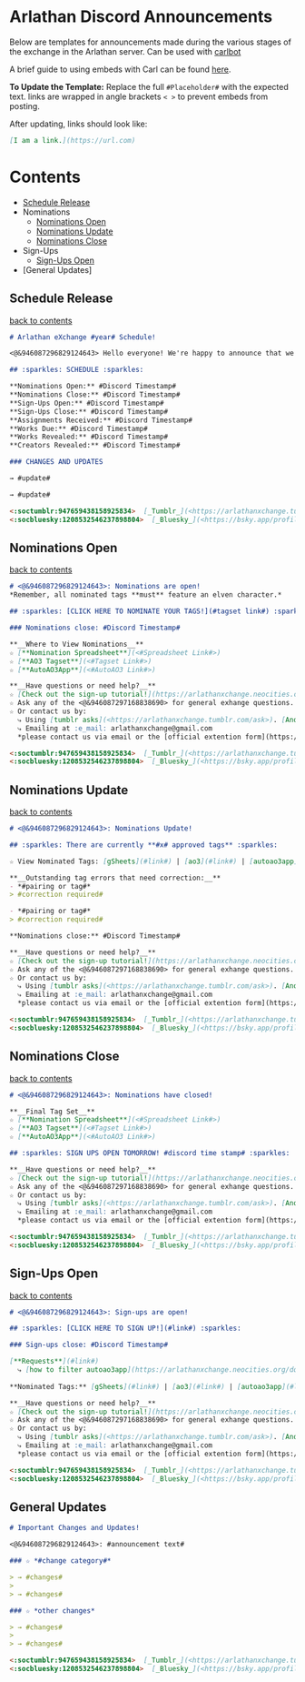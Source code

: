 # Arlathan Discord Announcements

Below are templates for announcements made during the various stages of the exchange in the Arlathan server. Can be used with [carlbot](https://carl.gg/)

A brief guide to using embeds with Carl can be found [here](https://docs.google.com/document/d/1vh4TDt-28M-mDBXp6NS8N6SCxd_bS_Qo75dBRrmr6R0/edit?usp=sharing).

**To Update the Template:** Replace the full `#Placeholder#` with the expected
text. links are wrapped in angle brackets `< >` to prevent embeds from posting.

After updating, links should look like:

```markdown
[I am a link.](https://url.com)
```

# Contents

- [Schedule Release](./Discord%20Announcements.md#schedule-release)
- Nominations
  - [Nominations Open](./Discord%20Announcements.md#nominations-open)
  - [Nominations Update](./Discord%20Announcements.md#nominations-update)
  - [Nominations Close](./Discord%20Announcements.md#nominations-close)
- Sign-Ups
  - [Sign-Ups Open](./Discord%20Announcements.md#sign-ups-open)
- [General Updates]

## Schedule Release
[back to contents](./Discord%20Announcements.md#contents)
```markdown
# Arlathan eXchange #year# Schedule!

<@&946087296829124643> Hello everyone! We're happy to announce that we're back for the year with a schedule and some updates.

## :sparkles: SCHEDULE :sparkles: 

**Nominations Open:** #Discord Timestamp#
**Nominations Close:** #Discord Timestamp#
**Sign-Ups Open:** #Discord Timestamp#
**Sign-Ups Close:** #Discord Timestamp#
**Assignments Received:** #Discord Timestamp#
**Works Due:** #Discord Timestamp#
**Works Revealed:** #Discord Timestamp#
**Creators Revealed:** #Discord Timestamp#

### CHANGES AND UPDATES

→ #update#

→ #update#

<:soctumblr:947659438158925834>  [_Tumblr_](<https://arlathanxchange.tumblr.com/>)
<:socbluesky:1208532546237898804>  [_Bluesky_](<https://bsky.app/profile/arlathanxchange.bsky.social>)
```

## Nominations Open
[back to contents](./Discord%20Announcements.md#contents)
```markdown
# <@&946087296829124643>: Nominations are open!
*Remember, all nominated tags **must** feature an elven character.*

## :sparkles: [CLICK HERE TO NOMINATE YOUR TAGS!](#tagset link#) :sparkles:

### Nominations close: #Discord Timestamp#

**__Where to View Nominations__**
☆ [**Nomination Spreadsheet**](<#Spreadsheet Link#>)
☆ [**AO3 Tagset**](<#Tagset Link#>)
☆ [**AutoAO3App**](<#AutoAO3 Link#>)

**__Have questions or need help?__**
☆ [Check out the sign-up tutorial!](https://arlathanxchange.neocities.org/docs/tutorials/signups)
☆ Ask any of the <@&946087297168838690> for general exhange questions.
☆ Or contact us by:
  ⤷ Using [tumblr asks](<https://arlathanxchange.tumblr.com/ask>). [Anon is on!]
  ⤷ Emailing at :e_mail: arlathanxchange@gmail.com
  *please contact us via email or the [official extention form](https://arlathanxchange.neocities.org/extension/) regarding individual circumstances.*

<:soctumblr:947659438158925834>  [_Tumblr_](<https://arlathanxchange.tumblr.com/>)
<:socbluesky:1208532546237898804>  [_Bluesky_](<https://bsky.app/profile/arlathanxchange.bsky.social>)
```

## Nominations Update
[back to contents](./Discord%20Announcements.md#contents)
```markdown
# <@&946087296829124643>: Nominations Update!

## :sparkles: There are currently **#x# approved tags** :sparkles:

☆ View Nominated Tags: [gSheets](#link#) | [ao3](#link#) | [autoao3app](#link#) 

**__Outstanding tag errors that need correction:__**
- *#pairing or tag#*
> #correction required#

- *#pairing or tag#*
> #correction required#

**Nominations close:** #Discord Timestamp#

**__Have questions or need help?__**
☆ [Check out the sign-up tutorial!](https://arlathanxchange.neocities.org/docs/tutorials/signups)
☆ Ask any of the <@&946087297168838690> for general exhange questions.
☆ Or contact us by:
  ⤷ Using [tumblr asks](<https://arlathanxchange.tumblr.com/ask>). [Anon is on!]
  ⤷ Emailing at :e_mail: arlathanxchange@gmail.com
  *please contact us via email or the [official extention form](https://arlathanxchange.neocities.org/extension/) regarding individual circumstances.*

<:soctumblr:947659438158925834>  [_Tumblr_](<https://arlathanxchange.tumblr.com/>)
<:socbluesky:1208532546237898804>  [_Bluesky_](<https://bsky.app/profile/arlathanxchange.bsky.social>)
```

## Nominations Close
[back to contents](./Discord%20Announcements.md#contents)
```markdown
# <@&946087296829124643>: Nominations have closed!

**__Final Tag Set__**
☆ [**Nomination Spreadsheet**](<#Spreadsheet Link#>)
☆ [**AO3 Tagset**](<#Tagset Link#>)
☆ [**AutoAO3App**](<#AutoAO3 Link#>)

## :sparkles: SIGN UPS OPEN TOMORROW! #discord time stamp# :sparkles:

**__Have questions or need help?__**
☆ [Check out the sign-up tutorial!](https://arlathanxchange.neocities.org/docs/tutorials/signups)
☆ Ask any of the <@&946087297168838690> for general exhange questions.
☆ Or contact us by:
  ⤷ Using [tumblr asks](<https://arlathanxchange.tumblr.com/ask>). [Anon is on!]
  ⤷ Emailing at :e_mail: arlathanxchange@gmail.com
  *please contact us via email or the [official extention form](https://arlathanxchange.neocities.org/extension/) regarding individual circumstances.*

<:soctumblr:947659438158925834>  [_Tumblr_](<https://arlathanxchange.tumblr.com/>)
<:socbluesky:1208532546237898804>  [_Bluesky_](<https://bsky.app/profile/arlathanxchange.bsky.social>)
```

## Sign-Ups Open
[back to contents](./Discord%20Announcements.md#contents)
```markdown
# <@&946087296829124643>: Sign-ups are open!

## :sparkles: [CLICK HERE TO SIGN UP!](#link#) :sparkles:

### Sign-ups close: #Discord Timestamp#

[**Requests**](#link#)
  ⤷ [how to filter autoao3app](https://arlathanxchange.neocities.org/docs/tutorials/autoao3)
  
**Nominated Tags:** [gSheets](#link#) | [ao3](#link#) | [autoao3app](#link#)

**__Have questions or need help?__**
☆ [Check out the sign-up tutorial!](https://arlathanxchange.neocities.org/docs/tutorials/signups)
☆ Ask any of the <@&946087297168838690> for general exhange questions.
☆ Or contact us by:
  ⤷ Using [tumblr asks](<https://arlathanxchange.tumblr.com/ask>). [Anon is on!]
  ⤷ Emailing at :e_mail: arlathanxchange@gmail.com
  *please contact us via email or the [official extention form](https://arlathanxchange.neocities.org/extension/) regarding individual circumstances.*

<:soctumblr:947659438158925834>  [_Tumblr_](<https://arlathanxchange.tumblr.com/>)
<:socbluesky:1208532546237898804>  [_Bluesky_](<https://bsky.app/profile/arlathanxchange.bsky.social>)
```

## General Updates
```markdown
# Important Changes and Updates!

<@&946087296829124643>: #announcement text#

### ☆ *#change category#*

> → #changes#
>
> → #changes#

### ☆ *other changes*

> → #changes#
> 
> → #changes#

<:soctumblr:947659438158925834>  [_Tumblr_](<https://arlathanxchange.tumblr.com/>)
<:socbluesky:1208532546237898804>  [_Bluesky_](<https://bsky.app/profile/arlathanxchange.bsky.social>)
```